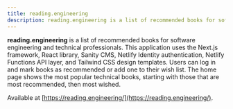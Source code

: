 ```yaml
---
title: reading.engineering
description: reading.engineering is a list of recommended books for software engineering and technical professionals.
---
```


**reading.engineering** is a list of recommended books for software engineering and technical professionals. This
application uses the Next.js framework, React library, Sanity CMS, Netlify Identity authentication, Netlify Functions
API layer, and Tailwind CSS design templates. Users can log in and mark books as recommended or add one to their wish
list. The home page shows the most popular technical books, starting with those that are most recommended, then most
wished.

Available at [https://reading.engineering/](https://reading.engineering/).
